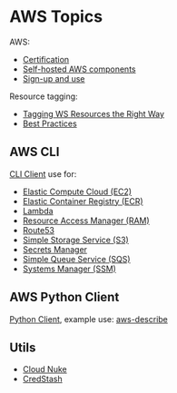 # AWS Topics

AWS:

* [Certification](certification.html)
* [Self-hosted AWS components](self-hosted.html)
* [Sign-up and use](use.html)

Resource tagging:

* [Tagging WS Resources the Right Way](https://medium.com/@seifeddinerajhi/tagging-aws-resources-the-right-way-using-terraform-dd2cce77be7b)
* [Best Practices](https://docs.aws.amazon.com/whitepapers/latest/tagging-best-practices/tagging-best-practices.html)

## AWS CLI

[CLI Client](cli.html) use for:

* [Elastic Compute Cloud (EC2)](cli-ec2.html)
* [Elastic Container Registry (ECR)](cli-ecr.html)
* [Lambda](cli-lambda.html)
* [Resource Access Manager (RAM)](cli-ram.html)
* [Route53](cli-route53.html)
* [Simple Storage Service (S3)](cli-s3.html)
* [Secrets Manager](cli-secrets.html)
* [Simple Queue Service (SQS)](cli-sqs.html)
* [Systems Manager (SSM)](cli-ssm.html)

## AWS Python Client

[Python Client](https://aws.amazon.com/sdk-for-python/),
example use: [aws-describe](https://github.com/asokolsky/aws-describe)

## Utils

* [Cloud Nuke](cloud-nuke.html)
* [CredStash](credstash.html)
